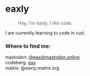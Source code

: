 # eaxly
> Hey, I'm eaxly. I like code.

I am currently learning to code in rust.

### Where to find me:
mastodon: <a rel="me" href="https://mastodon.online/@eax">@eax@mastodon.online</a>  
codeberg: <a href="https://codeberg.org/eax">eax</a>  
matrix:   @eaxly:matrix.org  
